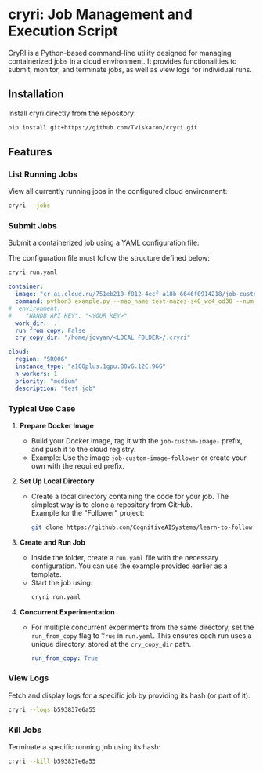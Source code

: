 # cryri: Job Management and Execution Script

CryRI is a Python-based command-line utility designed for managing containerized jobs in a cloud environment. It provides functionalities to submit, monitor,
and terminate jobs, as well as view logs for individual runs.

## Installation

Install cryri directly from the repository:
```bash
pip install git+https://github.com/Tviskaron/cryri.git
   ```

## Features

### List Running Jobs


View all currently running jobs in the configured cloud environment:

```bash
cryri --jobs
```

### Submit Jobs

Submit a containerized job using a YAML configuration file:

The configuration file must follow the structure defined below: 

```bash
cryri run.yaml
```

```yaml
container:
  image: "cr.ai.cloud.ru/751eb210-f812-4ecf-a18b-6646f0914218/job-custom-image-follower" # Docker image for the job
  command: python3 example.py --map_name test-mazes-s40_wc4_od30 --num_agents 128        # Command to execute in the container
#  environment:                                                                          # Environment variables
#    "WANDB_API_KEY": "<YOUR KEY>"
  work_dir: '.'                                                                          # Local working directory, recommend leaving as default
  run_from_copy: False                                                                   # Whether to run from a copy of the working directory
  cry_copy_dir: "/home/jovyan/<LOCAL FOLDER>/.cryri"                                     # Local path for creating working directory copies

cloud:
  region: "SR006"                                                                        # Cloud region to deploy the job
  instance_type: "a100plus.1gpu.80vG.12C.96G"                                            # Type of cloud instance
  n_workers: 1                                                                           # Number of worker instances, 1 is only option
  priority: "medium"                                                                     # Job priority. Options: ['high', 'medium', 'low']. Jobs with higher priority will stop running jobs with lower priority if all resources are allocated.
  description: "test job"                                                                # Job description 
```

### Typical Use Case

1. **Prepare Docker Image**  
   - Build your Docker image, tag it with the `job-custom-image-` prefix, and push it to the cloud registry.  
   - Example: Use the image `job-custom-image-follower` or create your own with the required prefix.

2. **Set Up Local Directory**  
   - Create a local directory containing the code for your job. The simplest way is to clone a repository from GitHub.  
     Example for the "Follower" project:  
     ```bash
     git clone https://github.com/CognitiveAISystems/learn-to-follow
     ```

3. **Create and Run Job**  
   - Inside the folder, create a `run.yaml` file with the necessary configuration. You can use the example provided earlier as a template.  
   - Start the job using:  
     ```bash
     cryri run.yaml
     ```

4. **Concurrent Experimentation**  
   - For multiple concurrent experiments from the same directory, set the `run_from_copy` flag to `True` in `run.yaml`. This ensures each run uses a unique directory, stored at the `cry_copy_dir` path.  
     ```yaml
     run_from_copy: True
     ```


### View Logs

Fetch and display logs for a specific job by providing its hash (or part of it):
```bash
cryri --logs b593837e6a55
```

### Kill Jobs

Terminate a specific running job using its hash:
```bash
cryri --kill b593837e6a55
```
